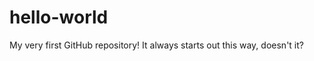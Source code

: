 hello-world
===========

My very first GitHub repository!
It always starts out this way, doesn't it?
